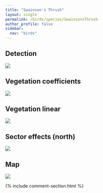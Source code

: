 ```yaml
---
title: "Swainson's Thrush"
layout: single
permalink: /birds/species/SwainsonsThrush
author_profile: false
sidebar:
  nav: "birds"
---
```


<h2>Detection</h2>

<img src="https://beallen.github.io/DevelopmentWebsite/assets/images/birds/SwainsonsThrush/det.jpg">

<h2>Vegetation coefficients</h2>

<img src="https://beallen.github.io/DevelopmentWebsite/assets/images/birds/SwainsonsThrush/veghf.jpg">

<h2>Vegetation linear</h2>

<img src="https://beallen.github.io/DevelopmentWebsite/assets/images/birds/SwainsonsThrush/lin-north.jpg">

<h2>Sector effects (north)</h2>

<img src="https://beallen.github.io/DevelopmentWebsite/assets/images/birds/SwainsonsThrush/sector-north.jpg">

<h2>Map</h2>

<img src="https://beallen.github.io/DevelopmentWebsite/assets/images/birds/SwainsonsThrush/map.jpg">

{% include comment-section.html %}
